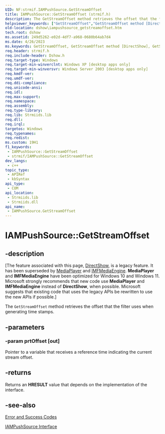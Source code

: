 ```yaml
---
UID: NF:strmif.IAMPushSource.GetStreamOffset
title: IAMPushSource::GetStreamOffset (strmif.h)
description: The GetStreamOffset method retrieves the offset that the filter uses when generating time stamps.
helpviewer_keywords: ["GetStreamOffset","GetStreamOffset method [DirectShow]","GetStreamOffset method [DirectShow]","IAMPushSource interface","IAMPushSource interface [DirectShow]","GetStreamOffset method","IAMPushSource.GetStreamOffset","IAMPushSource::GetStreamOffset","IAMPushSourceGetStreamOffset","dshow.iampushsource_getstreamoffset","strmif/IAMPushSource::GetStreamOffset"]
old-location: dshow\iampushsource_getstreamoffset.htm
tech.root: dshow
ms.assetid: 249d5262-e02d-4df7-a968-0680b64ab7d4
ms.date: 4/26/2023
ms.keywords: GetStreamOffset, GetStreamOffset method [DirectShow], GetStreamOffset method [DirectShow],IAMPushSource interface, IAMPushSource interface [DirectShow],GetStreamOffset method, IAMPushSource.GetStreamOffset, IAMPushSource::GetStreamOffset, IAMPushSourceGetStreamOffset, dshow.iampushsource_getstreamoffset, strmif/IAMPushSource::GetStreamOffset
req.header: strmif.h
req.include-header: Dshow.h
req.target-type: Windows
req.target-min-winverclnt: Windows XP [desktop apps only]
req.target-min-winversvr: Windows Server 2003 [desktop apps only]
req.kmdf-ver: 
req.umdf-ver: 
req.ddi-compliance: 
req.unicode-ansi: 
req.idl: 
req.max-support: 
req.namespace: 
req.assembly: 
req.type-library: 
req.lib: Strmiids.lib
req.dll: 
req.irql: 
targetos: Windows
req.typenames: 
req.redist: 
ms.custom: 19H1
f1_keywords:
 - IAMPushSource::GetStreamOffset
 - strmif/IAMPushSource::GetStreamOffset
dev_langs:
 - c++
topic_type:
 - APIRef
 - kbSyntax
api_type:
 - COM
api_location:
 - Strmiids.lib
 - Strmiids.dll
api_name:
 - IAMPushSource.GetStreamOffset
---
```


# IAMPushSource::GetStreamOffset


## -description

\[The feature associated with this page, [DirectShow](/windows/win32/directshow/directshow), is a legacy feature. It has been superseded by [MediaPlayer](/uwp/api/Windows.Media.Playback.MediaPlayer) and [IMFMediaEngine](/windows/win32/api/mfmediaengine/nn-mfmediaengine-imfmediaengine). **MediaPlayer** and **IMFMediaEngine** have been optimized for Windows 10 and Windows 11. Microsoft strongly recommends that new code use **MediaPlayer** and **IMFMediaEngine** instead of **DirectShow**, when possible. Microsoft suggests that existing code that uses the legacy APIs be rewritten to use the new APIs if possible.\]

The <code>GetStreamOffset</code> method retrieves the offset that the filter uses when generating time stamps.

## -parameters

### -param prtOffset [out]

Pointer to a variable that receives a reference time indicating the current stream offset.

## -returns

Returns an <b>HRESULT</b> value that depends on the implementation of the interface.

## -see-also

<a href="/windows/desktop/DirectShow/error-and-success-codes">Error and Success Codes</a>



<a href="/windows/desktop/api/strmif/nn-strmif-iampushsource">IAMPushSource Interface</a>